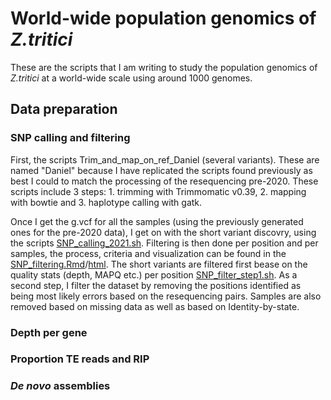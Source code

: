 # World-wide population genomics of *Z.tritici*

These are the scripts that I am writing to study the population genomics of *Z.tritici* at a world-wide scale using around 1000 genomes.


## Data preparation
### SNP calling and filtering
First, the scripts Trim_and_map_on_ref_Daniel (several variants). These are named "Daniel" because I have replicated the scripts found previously as best I could to match the processing of the resequencing pre-2020. These scripts include 3 steps: 1. trimming with Trimmomatic v0.39, 2. mapping with bowtie and 3. haplotype calling with gatk.

Once I get the g.vcf for all the samples (using the previously generated ones for the pre-2020 data), I get on with the short variant discovry, using the scripts [SNP_calling_2021.sh](./SNP_calling_2021.sh). Filtering is then done per position and per samples, the process, criteria and visualization can be found in the [SNP_filtering.Rmd](./SNP_filtering.Rmd)/[html](./SNP_filtering.html). The short variants are filtered first bease on the quality stats (depth, MAPQ etc.) per position [SNP_filter_step1.sh](./SNP_filter_step1.sh). As a second step, I filter the dataset by removing the positions identified as being most likely errors based on the resequencing pairs. Samples are also removed based on missing data as well as based on Identity-by-state. 


### Depth per gene

### Proportion TE reads and RIP


### *De novo* assemblies
